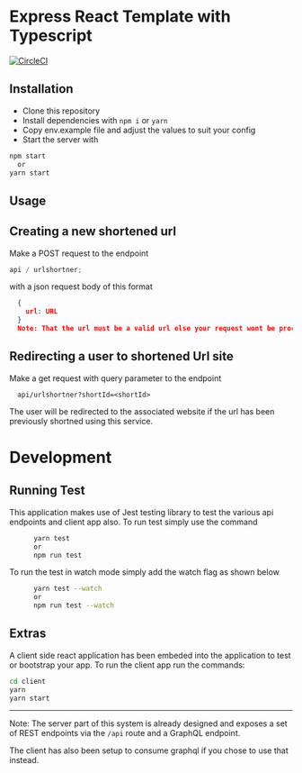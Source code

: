 # Express React Template with Typescript

[![CircleCI](https://circleci.com/gh/bondz/node-express-react-ts.svg?style=svg)](https://circleci.com/gh/bondz/node-express-react-ts)

## Installation

- Clone this repository
- Install dependencies with `npm i` or `yarn`
- Copy env.example file and adjust the values to suit your config
- Start the server with

```bash
npm start
  or
yarn start
```

## Usage

## Creating a new shortened url

Make a POST request to the endpoint

```js
api / urlshortner;
```

with a json request body of this format

```JSON
  {
    url: URL
  }
  Note: That the url must be a valid url else your request wont be processed
```

## Redirecting a user to shortened Url site

Make a get request with query parameter to the endpoint

```url
  api/urlshortner?shortId=<shortId>
```

The user will be redirected to the associated website if the url has been previously shortned using this service.

# Development

## Running Test

This application makes use of Jest testing library to test the various api endpoints and client app also.
To run test simply use the command

```bash
      yarn test
      or
      npm run test
```

To run the test in watch mode simply add the watch flag as shown below

```bash
      yarn test --watch
      or
      npm run test --watch
```

## Extras

A client side react application has been embeded into the application to test or bootstrap your app. To run the client app run the commands:

```bash
cd client
yarn
yarn start
```

---

Note:
The server part of this system is already designed and exposes a set of REST endpoints via the `/api` route and a GraphQL endpoint.

The client has also been setup to consume graphql if you chose to use that instead.
